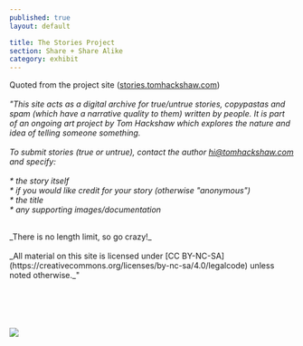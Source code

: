 ```yaml
---
published: true
layout: default

title: The Stories Project
section: Share + Share Alike
category: exhibit
---
```


Quoted from the project site (<a href="http://stories.tomhackshaw.com">stories.tomhackshaw.com</a>)
<br>
<br>
  _"This site acts as a digital archive for true/untrue stories, copypastas and spam (which have a narrative quality to them) written by people. It is part of an ongoing art project by Tom Hackshaw which explores the nature and idea of telling someone something._ 
<br><br>
_To submit stories (true or untrue), contact the author hi@tomhackshaw.com and specify:_
<br><br>
_* the story itself_
<br>
_* if you would like credit for your story (otherwise "anonymous")_
<br>
_* the title_
<br>
_* any supporting images/documentation_

<br>
_There is no length limit, so go crazy!_
<br><br>
_All material on this site is licensed under [CC BY-NC-SA](https://creativecommons.org/licenses/by-nc-sa/4.0/legalcode) unless noted otherwise._"
<br><br>
<br><br>
<br><br>
<img src="https://i.imgur.com/RPTifjn.jpg">
